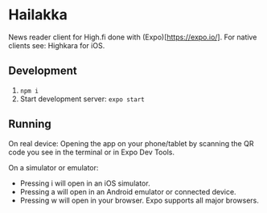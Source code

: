 # Hailakka

News reader client for High.fi done with (Expo)[https://expo.io/]. 
For native clients see: Highkara for iOS.

## Development

1. `npm i`
1. Start development server: `expo start` 

## Running

On real device: 
Opening the app on your phone/tablet by scanning the QR code you see in the terminal or in Expo Dev Tools.

On a simulator or emulator: 

- Pressing i will open in an iOS simulator.
- Pressing a will open in an Android emulator or connected device.
- Pressing w will open in your browser. Expo supports all major browsers.
  